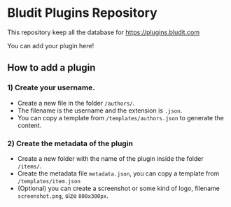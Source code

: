 # Bludit Plugins Repository
This repository keep all the database for https://plugins.bludit.com

You can add your plugin here!

## How to add a plugin
### 1) Create your username.
- Create a new file in the folder `/authors/`.
- The filename is the username and the extension is `.json`.
- You can copy a template from `/templates/authors.json` to generate the content.

### 2) Create the metadata of the plugin
- Create a new folder with the name of the plugin inside the folder `/items/`.
- Create the metadata file `metadata.json`, you can copy a template from `/templates/item.json`
- (Optional) you can create a screenshot or some kind of logo, filename `screenshot.png`, size `800x300px`.

